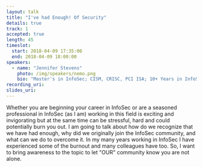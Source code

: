 ```yaml
---
layout: talk
title: "I've had Enough! Of Security"
details: true
track: 1
accepted: true
length: 45
timeslot:
  start: 2018-04-09 17:35:00
  end: 2018-04-09 18:00:00
speakers: 
  - name: "Jennifer Stevens"
    photo: /img/speakers/nemo.png
    bio: "Master's in InfoSec; CISM, CRISC, PCI ISA; 10+ Years in InfoSec and 10+ Years in IT; Currently work for Oracle as Security, Risk & Compliance Program Manager; In the past I was a CISO, Security Manager, Security Analyst, & Security Engineer for WellStar Health Systems; on the side I was Adjunct Professor teaching InfoSec; Expat from USA living in Munich with my husband & 2 boys!"
recording_uri: 
slides_uri: 
---
```


Whether you are beginning your career in InfoSec or are a seasoned professional in InfoSec (as I am) working in this field is exciting and invigorating but at the same time can be stressful, hard and could potentially burn you out.  I am going to talk about how do we recognize that we have had enough, why did we originally join the InfoSec community, and what can we do to overcome it. In my many years working in InfoSec I have experienced some of the burnout and many colleagues have too. So, I want to bring awareness to the topic to let "OUR" community know you are not alone.
